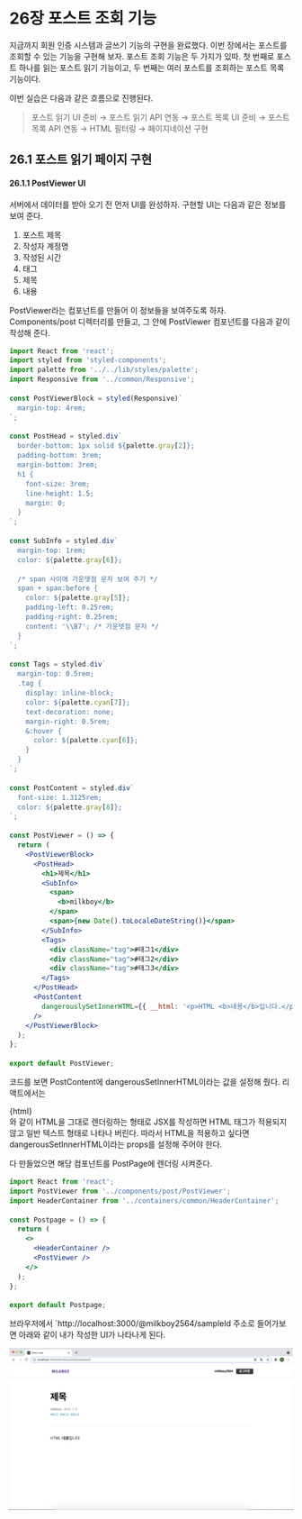 # 26장 포스트 조회 기능

지금까지 회원 인증 시스템과 글쓰기 기능의 구현을 완료했다. 이번 장에서는 포스트를 조회할 수 있는 기능을 구현해 보자. 포스트 조회 기능은 두 가지가 있따. 첫 번째로 포스트 하나를 읽는 포스트 읽기 기능이고, 두 번째는 여러 포스트를 조회하는 포스트 목록 기능이다.

이번 실습은 다음과 같은 흐름으로 진행된다.

>포스트 읽기 UI 준비  → 포스트 읽기 API 연동 → 포스트 목록 UI 준비 → 포스트 목록 API 연동 → HTML 필터링 → 페이지네이션 구현

## 26.1 포스트 읽기 페이지 구현

#### 26.1.1 PostViewer UI

서버에서 데이터를 받아 오기 전 먼저 UI를 완성하자. 구현할 UI는 다음과 같은 정보를 보여 준다.

1. 포스트 제목 
2. 작성자 계정명
3. 작성된 시간
4. 태그
5. 제목
6. 내용

PostViewer라는 컴포넌트를 만들어 이 정보들을 보여주도록 하자. Components/post  디렉터리를 만들고, 그 안에 PostViewer 컴포넌트를 다음과 같이 작성해 준다.

```jsx
import React from 'react';
import styled from 'styled-components';
import palette from '../../lib/styles/palette';
import Responsive from '../common/Responsive';

const PostViewerBlock = styled(Responsive)`
  margin-top: 4rem;
`;

const PostHead = styled.div`
  border-bottom: 1px solid ${palette.gray[2]};
  padding-bottom: 3rem;
  margin-bottom: 3rem;
  h1 {
    font-size: 3rem;
    line-height: 1.5;
    margin: 0;
  }
`;

const SubInfo = styled.div`
  margin-top: 1rem;
  color: ${palette.gray[6]};

  /* span 사이에 가운뎃점 문자 보여 주기 */
  span + span:before {
    color: ${palette.gray[5]};
    padding-left: 0.25rem;
    padding-right: 0.25rem;
    content: '\\B7'; /* 가운뎃점 문자 */
  }
`;

const Tags = styled.div`
  margin-top: 0.5rem;
  .tag {
    display: inline-block;
    color: ${palette.cyan[7]};
    text-decoration: none;
    margin-right: 0.5rem;
    &:hover {
      color: ${palette.cyan[6]};
    }
  }
`;

const PostContent = styled.div`
  font-size: 1.3125rem;
  color: ${palette.gray[8]};
`;

const PostViewer = () => {
  return (
    <PostViewerBlock>
      <PostHead>
        <h1>제목</h1>
        <SubInfo>
          <span>
            <b>milkboy</b>
          </span>
          <span>{new Date().toLocaleDateString()}</span>
        </SubInfo>
        <Tags>
          <div className="tag">#태그1</div>
          <div className="tag">#태그2</div>
          <div className="tag">#태그3</div>
        </Tags>
      </PostHead>
      <PostContent
        dangerouslySetInnerHTML={{ __html: '<p>HTML <b>내용</b>입니다.</p>' }}
      />
    </PostViewerBlock>
  );
};

export default PostViewer;
```

코드를 보면 PostContent에 dangerousSetInnerHTML이라는 값을 설정해 줬다. 리액트에서는 <div>{html}</div>와 같이 HTML을 그대로 렌더링하는 형태로 JSX를 작성하면 HTML 태그가 적용되지 않고 일반 텍스트 형태로 나타나 버린다. 따라서 HTML을 적용하고 싶다면 dangerousSetInnerHTML이라는 props를 설정해 주어야 한다.

다 만들었으면 해당 컴포넌트를 PostPage에 렌더링 시켜준다.

```jsx
import React from 'react';
import PostViewer from '../components/post/PostViewer';
import HeaderContainer from '../containers/common/HeaderContainer';

const Postpage = () => {
  return (
    <>
      <HeaderContainer />
      <PostViewer />
    </>
  );
};

export default Postpage;
```

브라우저에서 `http://localhost:3000/@milkboy2564/sampleId 주소로 들어가보면 아래와 같이 내가 작성한 UI가 나타나게 된다.

<img src="./images/26_01.png" />

